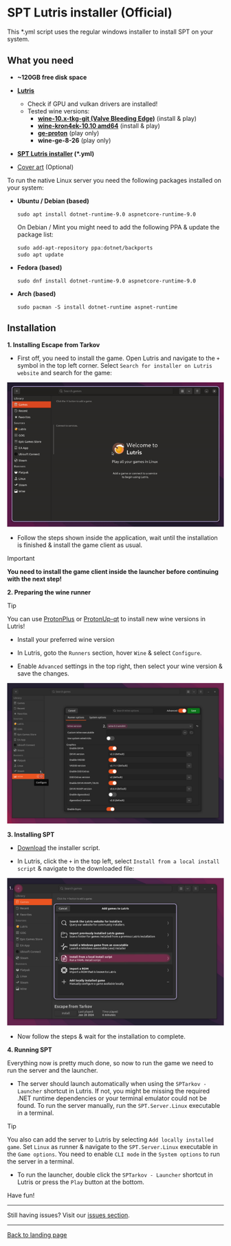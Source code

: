 
# SPT Lutris installer (Official)

This *.yml script uses the regular windows installer to install SPT on your system.

## What you need

- **~120GB free disk space**

- **[Lutris](https://lutris.net/downloads)**
    - Check if GPU and vulkan drivers are installed!
    - Tested wine versions:
        - **[wine-10.x-tkg-git (Valve Bleeding Edge)](https://github.com/Frogging-Family/wine-tkg-git/actions/workflows/wine-valvexbe.yml)** (install & play)
        - **[wine-kron4ek-10.10 amd64](https://github.com/Kron4ek/Wine-Builds/releases/tag/10.10)** (install & play)
        - **[ge-proton](https://github.com/GloriousEggroll/proton-ge-custom/releases)** (play only)
        - **wine-ge-8-26** (play only)
        
- **[SPT Lutris installer](../../installers/lutris-installer-official.yml) (*.yml)**

- [Cover art](../../docs/lutris/cover_art.md) (Optional)

To run the native Linux server you need the following packages installed on your system:

- **Ubuntu / Debian (based)**
    ```
    sudo apt install dotnet-runtime-9.0 aspnetcore-runtime-9.0
    ```

    On Debian / Mint you might need to add the following PPA & update the package list:

    ```
    sudo add-apt-repository ppa:dotnet/backports
    sudo apt update
    ```
    
- **Fedora (based)**
    ```
    sudo dnf install dotnet-runtime-9.0 aspnetcore-runtime-9.0
    ```

- **Arch (based)**
    ```
    sudo pacman -S install dotnet-runtime aspnet-runtime
    ```

## Installation

**1. Installing Escape from Tarkov**

- First off, you need to install the game. Open Lutris and navigate to the `+` symbol in the top left corner. Select `Search for installer on Lutris website` and search for the game:

<img src="../../media/lutris/tarkov.gif" width="580">

- Follow the steps shown inside the application, wait until the installation is finished & install the game client as usual.

> [!IMPORTANT]
> **You need to install the game client inside the launcher before continuing with the next step!**


**2. Preparing the wine runner**

> [!TIP]
> You can use [ProtonPlus](https://flathub.org/apps/com.vysp3r.ProtonPlus) or [ProtonUp-qt](https://davidotek.github.io/protonup-qt/) to install new wine versions in Lutris!

- Install your preferred wine version

- In Lutris, goto the `Runners` section, hover `Wine` & select `Configure`.

- Enable `Advanced` settings in the top right, then select your wine version & save the changes.

<img src="../../media/lutris/wine.jpg" alt="drawing" width="580"/>


**3. Installing SPT**

- [Download](../../installers/lutris-installer-official.yml) the installer script.

- In Lutris, click the `+` in the top left, select `Install from a local install script` & navigate to the downloaded file:

<img src="../../media/lutris/install_script.jpg" alt="drawing" width="580"/>

- Now follow the steps & wait for the installation to complete.

**4. Running SPT**

Everything now is pretty much done, so now to run the game we need to run the server and the launcher.

- The server should launch automatically when using the `SPTarkov - Launcher` shortcut in Lutris. If not, you might be missing the required .NET runtime dependencies or your terminal emulator could not be found. To run the server manually, run the `SPT.Server.Linux` executable in a terminal.

> [!TIP]
> You also can add the server to Lutris by selecting `Add locally installed game`. Set `Linux` as runner & navigate to the `SPT.Server.Linux` executable in the `Game options`. You need to enable `CLI mode` in the `System options` to run the server in a terminal.

- To run the launcher, double click the `SPTarkov - Launcher` shortcut in Lutris or press the `Play` button at the bottom.

Have fun!

***
Still having issues? Visit our [issues section](../../docs/issues.md).

***
[Back to landing page](../../README.md)